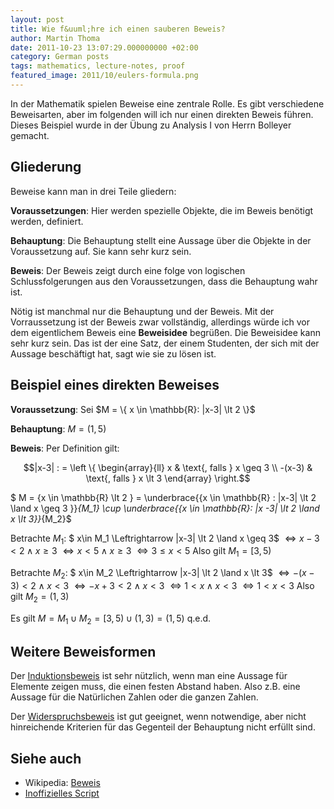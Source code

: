 ```yaml
---
layout: post
title: Wie f&uuml;hre ich einen sauberen Beweis?
author: Martin Thoma
date: 2011-10-23 13:07:29.000000000 +02:00
category: German posts
tags: mathematics, lecture-notes, proof
featured_image: 2011/10/eulers-formula.png
---
```

In der Mathematik spielen Beweise eine zentrale Rolle. Es gibt verschiedene Beweisarten, aber im folgenden will ich nur einen direkten Beweis f&uuml;hren. Dieses Beispiel wurde in der &Uuml;bung zu Analysis I von Herrn Bolleyer gemacht.

<h2>Gliederung</h2>
Beweise kann man in drei Teile gliedern:

<strong>Voraussetzungen</strong>: Hier werden spezielle Objekte, die im Beweis ben&ouml;tigt werden, definiert.

<strong>Behauptung</strong>: Die Behauptung stellt eine Aussage &uuml;ber die Objekte in der Voraussetzung auf. Sie kann sehr kurz sein.

<strong>Beweis</strong>: Der Beweis zeigt durch eine folge von logischen Schlussfolgerungen aus den Voraussetzungen, dass die Behauptung wahr ist.

N&ouml;tig ist manchmal nur die Behauptung und der Beweis. Mit der Vorraussetzung ist der Beweis zwar vollst&auml;ndig, allerdings w&uuml;rde ich vor dem eigentlichem Beweis eine <strong>Beweisidee</strong> begr&uuml;&szlig;en. Die Beweisidee kann sehr kurz sein. Das ist der eine Satz, der einem Studenten, der sich mit der Aussage besch&auml;ftigt hat, sagt wie sie zu l&ouml;sen ist.

<h2>Beispiel eines direkten Beweises</h2>
<strong>Voraussetzung</strong>: Sei $M = \{ x \in \mathbb{R}: |x-3| \lt 2 \}$

<strong>Behauptung</strong>: $M = (1,5)$

<strong>Beweis</strong>: Per Definition gilt:

$$|x-3| : = 
\left \{ \begin{array}{ll}
x      & \text{, falls } x \geq 3 \\
-(x-3) & \text{, falls } x \lt 3
\end{array}
\right.$$

$ M = \{x \in \mathbb{R} \lt 2 \} = \underbrace{\{x \in \mathbb{R} : |x-3| \lt 2 \land x \geq 3 \}}_{M_1} \cup \underbrace{\{x \in \mathbb{R}: |x -3| \lt 2 \land x \lt 3\}}_{M_2}$

Betrachte $M_1$:
$ x\in M_1 \Leftrightarrow |x-3| \lt 2 \land x \geq 3$
$\Leftrightarrow x-3 \lt 2 \land x \geq 3$
$\Leftrightarrow x \lt 5 \land x \geq 3$
$\Leftrightarrow 3 \leq x \lt 5$
Also gilt $M_1 = [3, 5)$

Betrachte $M_2$:
$ x\in M_2 \Leftrightarrow |x-3| \lt 2 \land x \lt 3$
$\Leftrightarrow -(x-3) \lt 2 \land x \lt 3$
$\Leftrightarrow -x + 3 \lt 2 \land x \lt 3$
$\Leftrightarrow 1 \lt x \land x \lt 3$
$\Leftrightarrow 1 \lt x \lt 3$
Also gilt $M_2 = (1,3)$

Es gilt $M = M_1 \cup M_2 = [3, 5) \cup (1,3) = (1,5)$
q.e.d.

<h2>Weitere Beweisformen</h2>
Der <a href="../wie-fuhre-ich-einen-induktionsbeweis/">Induktionsbeweis</a> ist sehr n&uuml;tzlich, wenn man eine Aussage f&uuml;r Elemente zeigen muss, die einen festen Abstand haben. Also z.B. eine Aussage f&uuml;r die Nat&uuml;rlichen Zahlen oder die ganzen Zahlen.

Der <a href="../pumping-lemma/">Widerspruchsbeweis</a> ist gut geeignet, wenn notwendige, aber nicht hinreichende Kriterien f&uuml;r das Gegenteil der Behauptung nicht erf&uuml;llt sind.

<h2>Siehe auch</h2>
<ul>
  <li>Wikipedia: <a href="http://de.wikipedia.org/wiki/Beweis_(Mathematik)">Beweis</a></li>
  <li><a href="http://mitschriebwiki.nomeata.de/WS07/Ana1.pdf">Inoffizielles Script</a></li>
</ul>
